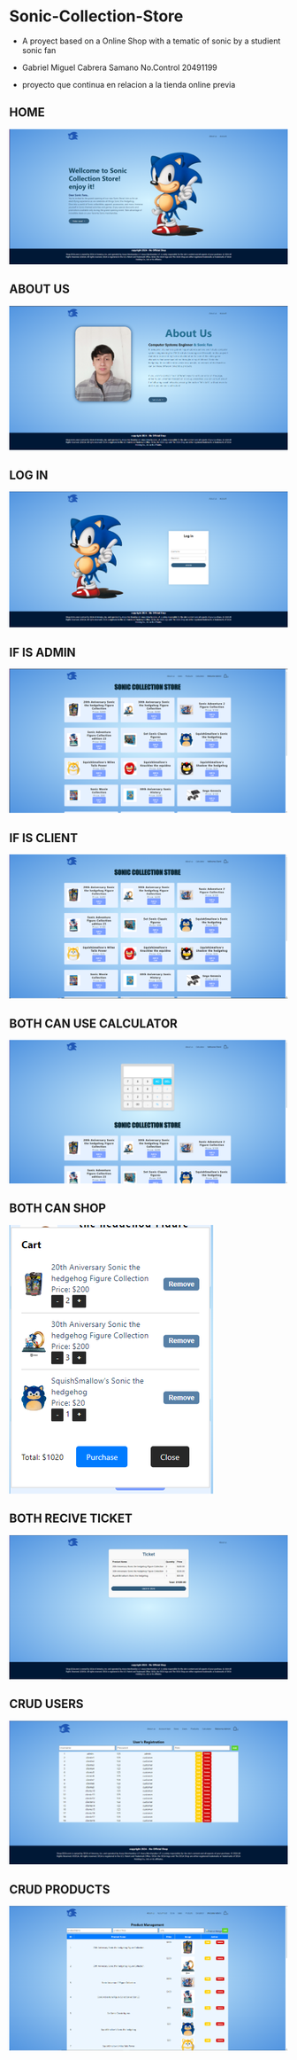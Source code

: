 # Sonic-Collection-Store
- A proyect based on a Online Shop with a tematic of sonic by a studient sonic fan
 
- Gabriel Miguel Cabrera Samano No.Control 20491199
- proyecto que continua en relacion a la tienda online previa


## HOME

![home](ImagePreview/home.png)

## ABOUT US

![about](ImagePreview/aboutUs.png)

## LOG IN

![login](ImagePreview/account.png)

## IF IS ADMIN

![shopAdmin](ImagePreview/shopAdmin.png)

## IF IS CLIENT

![shopUser](ImagePreview/shopUser.png)

## BOTH CAN USE CALCULATOR

![calculator](ImagePreview/calculator.png)

## BOTH CAN SHOP

![cart](ImagePreview/cart.png)

## BOTH RECIVE TICKET

![ticket](ImagePreview/ticket.png)

## CRUD USERS

![crudUser](ImagePreview/crudUser.png)

## CRUD PRODUCTS

![crudProduct](ImagePreview/crudProducts.png)
